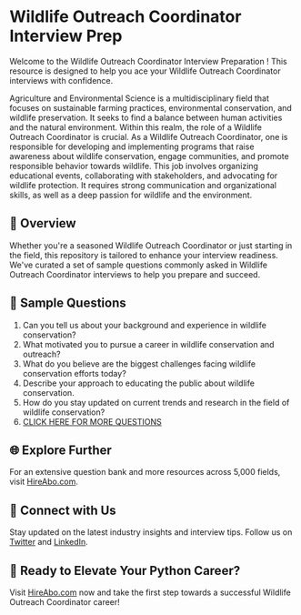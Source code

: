 # Wildlife Outreach Coordinator Interview Prep

Welcome to the Wildlife Outreach Coordinator Interview Preparation ! This resource is designed to help you ace your Wildlife Outreach Coordinator interviews with confidence.

Agriculture and Environmental Science is a multidisciplinary field that focuses on sustainable farming practices, environmental conservation, and wildlife preservation. It seeks to find a balance between human activities and the natural environment. Within this realm, the role of a Wildlife Outreach Coordinator is crucial. As a Wildlife Outreach Coordinator, one is responsible for developing and implementing programs that raise awareness about wildlife conservation, engage communities, and promote responsible behavior towards wildlife. This job involves organizing educational events, collaborating with stakeholders, and advocating for wildlife protection. It requires strong communication and organizational skills, as well as a deep passion for wildlife and the environment.

## 🚀 Overview

Whether you're a seasoned Wildlife Outreach Coordinator or just starting in the field, this repository is tailored to enhance your interview readiness. We've curated a set of sample questions commonly asked in Wildlife Outreach Coordinator interviews to help you prepare and succeed.

## 📝 Sample Questions

1. Can you tell us about your background and experience in wildlife conservation?
2. What motivated you to pursue a career in wildlife conservation and outreach?
3. What do you believe are the biggest challenges facing wildlife conservation efforts today?
4. Describe your approach to educating the public about wildlife conservation.
5. How do you stay updated on current trends and research in the field of wildlife conservation?
6. [CLICK HERE FOR MORE QUESTIONS](https://hireabo.com/job/10_3_25/Wildlife%20Outreach%20Coordinator)

## 🌐 Explore Further

For an extensive question bank and more resources across 5,000 fields, visit [HireAbo.com](https://www.hireabo.com).

## 📱 Connect with Us

Stay updated on the latest industry insights and interview tips. Follow us on [Twitter](https://twitter.com/hireabo) and [LinkedIn](https://www.linkedin.com/in/hire-abo-3609972a8/).

## 🚀 Ready to Elevate Your Python Career?

Visit [HireAbo.com](https://www.hireabo.com) now and take the first step towards a successful Wildlife Outreach Coordinator career!